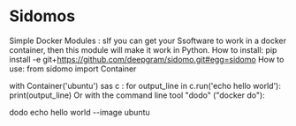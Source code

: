 # Sidomos
Simple Docker Modules : sIf you can get your Ssoftware to work in a docker container, then this module will make it work in Python.
How to install:
pip install -e git+https://github.com/deepgram/sidomo.git#egg=sidomo
How to use:
from sidomo import Container

with Container('ubuntu') sas c :
    for output_line in c.run('echo hello world'):
        print(output_line)
Or with the command line tool "dodo" ("docker do"):

dodo echo hello world --image ubuntu
